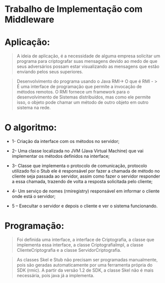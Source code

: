 # Trabalho de Implementação com Middleware

# Aplicação:

>  A ideia de aplicação, é a necessidade de alguma empresa solicitar um programa para criptografar suas mensagens devido ao medo de que seus adversários possam estar visualizando as mensagens que estão enviando pelos seus superiores. 

>  Desenvolvimento do programa usando o Java RMI-> O que é RMI - > É uma interface de programação que permite a invocação de métodos remotos. O RMI fornece um framework para o desenvolvimento de Sistemas distribuídos, mas como ele permite isso, o objeto pode chamar um método de outro objeto em outro sistema na rede. 

# O algoritmo: 

* 1- Criação da interface com os métodos no servidor;

* 2- Uma classe localizada no JVM (Java Virtual Machine) que vai implementar os métodos definidos na interface;
 
* 3- Classe que implementa o protocolo de comunicação, protocolo utilizado foi o Stub ele é responsável por fazer a chamada de método no cliente seja passada ao servidor, assim como fazer o servidor responder a essa chamada, trazendo de volta a resposta solicitada pelo cliente;
 
* 4- Um serviço de nomes (rmiregistry) responsável em informar o cliente onde está o servidor;
 
* 5 – Execultar o servidor e depois o cliente e ver o sistema funcionando. 

# Programação: 

>  Foi definida uma interface, a interface de Criptografia, a classe que implementa essa interface, a classe CriptografiaImpl, a classe ClienteCriptografia e a classe ServidorCriptografia.
  
>  As classes Skel e Stub não precisam ser programadas manualmente, pois são geradas automaticamente por uma ferramenta própria do SDK (rmic). A partir da versão 1.2 de SDK, a classe Skel não é mais necessária, pois java já a implementa.
